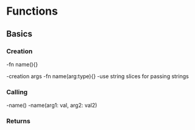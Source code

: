 # Functions

## Basics

### Creation
-fn name(){}

-creation args
    -fn name(arg:type){}
    -use string slices for passing strings 

### Calling
-name()
-name(arg1: val, arg2: val2)

### Returns 